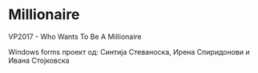 # Millionaire
VP2017 - Who Wants To Be A Millionaire 

Windows forms проект од: Синтија Стеваноска, Ирена Спиридонови и Ивана Стојковска
